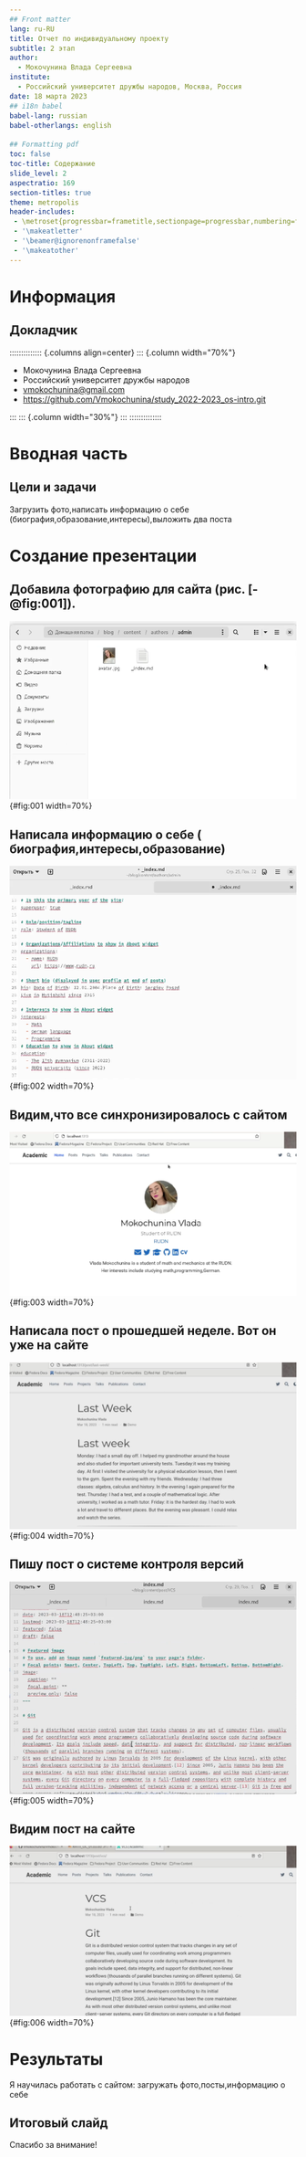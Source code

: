 ```yaml
---
## Front matter
lang: ru-RU
title: Отчет по индивидуальному проекту
subtitle: 2 этап
author:
  - Мокочунина Влада Сергеевна
institute:
  - Российский университет дружбы народов, Москва, Россия
date: 18 марта 2023
## i18n babel
babel-lang: russian
babel-otherlangs: english

## Formatting pdf
toc: false
toc-title: Содержание
slide_level: 2
aspectratio: 169
section-titles: true
theme: metropolis
header-includes:
 - \metroset{progressbar=frametitle,sectionpage=progressbar,numbering=fraction}
 - '\makeatletter'
 - '\beamer@ignorenonframefalse'
 - '\makeatother'
---
```


# Информация

## Докладчик

:::::::::::::: {.columns align=center}
::: {.column width="70%"}

  * Мокочунина Влада Сергеевна
  * Российский университет дружбы народов
  * [vmokochunina@gmail.com](mailto:vmokochunina@gmail.com)
  * <https://github.com/Vmokochunina/study_2022-2023_os-intro.git>

:::
::: {.column width="30%"}
:::
::::::::::::::

# Вводная часть

## Цели и задачи

Загрузить фото,написать информацию о себе (биография,образование,интересы),выложить два поста

# Создание презентации

##   Добавила фотографию для сайта (рис. [-@fig:001]).

![Фото](image/1.png){#fig:001 width=70%}

##  Написала информацию о себе ( биография,интересы,образование)

![Информация](image/2.png){#fig:002 width=70%}

##  Видим,что все синхронизировалось с сайтом

![Сайт](image/3.png){#fig:003 width=70%}

##  Написала пост о прошедшей неделе. Вот он уже на сайте

![Пост](image/4.png){#fig:004 width=70%}

##  Пишу пост о системе контроля версий

![Пишу пост](image/5.png){#fig:005 width=70%}

##  Видим пост на сайте

![Пост](image/6.png){#fig:006 width=70%}

# Результаты

Я научилась работать с сайтом: загружать фото,посты,информацию о себе

## Итоговый слайд

Спасибо за внимание!
